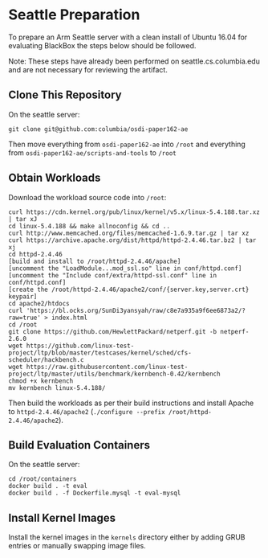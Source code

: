 # Seattle Preparation

To prepare an Arm Seattle server with a clean install of Ubuntu 16.04 for
evaluating BlackBox the steps below should be followed.

Note: These steps have already been performed on seattle.cs.columbia.edu and are
not necessary for reviewing the artifact.

## Clone This Repository

On the seattle server:

``git clone git@github.com:columbia/osdi-paper162-ae``

Then move everything from ``osdi-paper162-ae`` into ``/root`` and everything
from ``osdi-paper162-ae/scripts-and-tools`` to ``/root``

## Obtain Workloads

Download the workload source code into ``/root``:

```
curl https://cdn.kernel.org/pub/linux/kernel/v5.x/linux-5.4.188.tar.xz | tar xJ
cd linux-5.4.188 && make allnoconfig && cd ..
curl http://www.memcached.org/files/memcached-1.6.9.tar.gz | tar xz
curl https://archive.apache.org/dist/httpd/httpd-2.4.46.tar.bz2 | tar xj
cd httpd-2.4.46
[build and install to /root/httpd-2.4.46/apache]
[uncomment the "LoadModule...mod_ssl.so" line in conf/httpd.conf]
[uncomment the "Include conf/extra/httpd-ssl.conf" line in conf/httpd.conf]
[create the /root/httpd-2.4.46/apache2/conf/{server.key,server.crt} keypair]
cd apache2/htdocs
curl 'https://bl.ocks.org/SunDi3yansyah/raw/c8e7a935a9f6ee6873a2/?raw=true' > index.html
cd /root
git clone https://github.com/HewlettPackard/netperf.git -b netperf-2.6.0
wget https://github.com/linux-test-project/ltp/blob/master/testcases/kernel/sched/cfs-scheduler/hackbench.c
wget https://raw.githubusercontent.com/linux-test-project/ltp/master/utils/benchmark/kernbench-0.42/kernbench
chmod +x kernbench
mv kernbench linux-5.4.188/
```

Then build the workloads as per their build instructions and install Apache to ``httpd-2.4.46/apache2`` (``./configure --prefix /root/httpd-2.4.46/apache2``).


## Build Evaluation Containers

On the seattle server:

```
cd /root/containers
docker build . -t eval
docker build . -f Dockerfile.mysql -t eval-mysql
```

## Install Kernel Images

Install the kernel images in the ``kernels`` directory either by adding GRUB entries or manually swapping image files.
